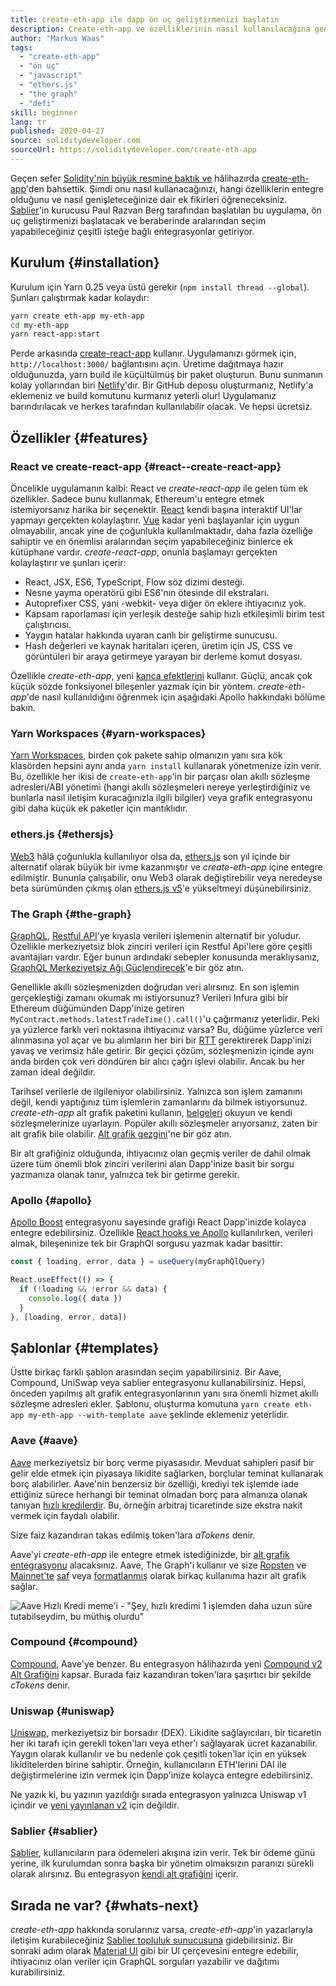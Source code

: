 ```yaml
---
title: create-eth-app ile dapp ön uç geliştirmenizi başlatın
description: Create-eth-app ve özelliklerinin nasıl kullanılacağına genel bakış
author: "Markus Waas"
tags:
  - "create-eth-app"
  - "ön uç"
  - "javascript"
  - "ethers.js"
  - "the graph"
  - "defi"
skill: beginner
lang: tr
published: 2020-04-27
source: soliditydeveloper.com
sourceUrl: https://soliditydeveloper.com/create-eth-app
---
```


Geçen sefer [Solidity'nin büyük resmine baktık ve](https://soliditydeveloper.com/solidity-overview-2020) hâlihazırda [create-eth-app](https://github.com/PaulRBerg/create-eth-app)'den bahsettik. Şimdi onu nasıl kullanacağınızı, hangi özelliklerin entegre olduğunu ve nasıl genişleteceğinize dair ek fikirleri öğreneceksiniz. [Sablier](http://sablier.finance/)'in kurucusu Paul Razvan Berg tarafından başlatılan bu uygulama, ön uç geliştirmenizi başlatacak ve beraberinde aralarından seçim yapabileceğiniz çeşitli isteğe bağlı entegrasyonlar getiriyor.

## Kurulum {#installation}

Kurulum için Yarn 0.25 veya üstü gerekir (`npm install thread --global`). Şunları çalıştırmak kadar kolaydır:

```bash
yarn create eth-app my-eth-app
cd my-eth-app
yarn react-app:start
```

Perde arkasında [create-react-app](https://github.com/facebook/create-react-app) kullanır. Uygulamanızı görmek için, `http://localhost:3000/` bağlantısını açın. Üretime dağıtmaya hazır olduğunuzda, yarn build ile küçültülmüş bir paket oluşturun. Bunu sunmanın kolay yollarından biri [Netlify](https://www.netlify.com/)'dır. Bir GitHub deposu oluşturmanız, Netlify'a eklemeniz ve build komutunu kurmanız yeterli olur! Uygulamanız barındırılacak ve herkes tarafından kullanılabilir olacak. Ve hepsi ücretsiz.

## Özellikler {#features}

### React ve create-react-app {#react--create-react-app}

Öncelikle uygulamanın kalbi: React ve _create-react-app_ ile gelen tüm ek özellikler. Sadece bunu kullanmak, Ethereum'u entegre etmek istemiyorsanız harika bir seçenektir. [React](https://reactjs.org/) kendi başına interaktif UI'lar yapmayı gerçekten kolaylaştırır. [Vue](https://vuejs.org/) kadar yeni başlayanlar için uygun olmayabilir, ancak yine de çoğunlukla kullanılmaktadır, daha fazla özelliğe sahiptir ve en önemlisi aralarından seçim yapabileceğiniz binlerce ek kütüphane vardır. _create-react-app_, onunla başlamayı gerçekten kolaylaştırır ve şunları içerir:

- React, JSX, ES6, TypeScript, Flow söz dizimi desteği.
- Nesne yayma operatörü gibi ES6'nın ötesinde dil ekstraları.
- Autoprefixer CSS, yani -webkit- veya diğer ön eklere ihtiyacınız yok.
- Kapsam raporlaması için yerleşik desteğe sahip hızlı etkileşimli birim test çalıştırıcısı.
- Yaygın hatalar hakkında uyaran canlı bir geliştirme sunucusu.
- Hash değerleri ve kaynak haritaları içeren, üretim için JS, CSS ve görüntüleri bir araya getirmeye yarayan bir derleme komut dosyası.

Özellikle _create-eth-app_, yeni [kanca efektlerini](https://reactjs.org/docs/hooks-effect.html) kullanır. Güçlü, ancak çok küçük sözde fonksiyonel bileşenler yazmak için bir yöntem. _create-eth-app_'de nasıl kullanıldığını öğrenmek için aşağıdaki Apollo hakkındaki bölüme bakın.

### Yarn Workspaces {#yarn-workspaces}

[Yarn Workspaces](https://classic.yarnpkg.com/en/docs/workspaces/), birden çok pakete sahip olmanızın yanı sıra kök klasörden hepsini aynı anda `yarn install` kullanarak yönetmenize izin verir. Bu, özellikle her ikisi de `create-eth-app`'in bir parçası olan akıllı sözleşme adresleri/ABI yönetimi (hangi akıllı sözleşmeleri nereye yerleştirdiğiniz ve bunlarla nasıl iletişim kuracağınızla ilgili bilgiler) veya grafik entegrasyonu gibi daha küçük ek paketler için mantıklıdır.

### ethers.js {#ethersjs}

[Web3](https://docs.web3js.org/) hâlâ çoğunlukla kullanılıyor olsa da, [ethers.js](https://docs.ethers.io/) son yıl içinde bir alternatif olarak büyük bir ivme kazanmıştır ve _create-eth-app_ içine entegre edilmiştir. Bununla çalışabilir, onu Web3 olarak değiştirebilir veya neredeyse beta sürümünden çıkmış olan [ethers.js v5](https://docs-beta.ethers.io/)'e yükseltmeyi düşünebilirsiniz.

### The Graph {#the-graph}

[GraphQL](https://graphql.org/), [Restful API](https://restfulapi.net/)'ye kıyasla verileri işlemenin alternatif bir yoludur. Özellikle merkeziyetsiz blok zinciri verileri için Restful Api'lere göre çeşitli avantajları vardır. Eğer bunun ardındaki sebepler konusunda meraklıysanız, [GraphQL Merkeziyetsiz Ağı Güçlendirecek](https://medium.com/graphprotocol/graphql-will-power-the-decentralized-web-d7443a69c69a)'e bir göz atın.

Genellikle akıllı sözleşmenizden doğrudan veri alırsınız. En son işlemin gerçekleştiği zamanı okumak mı istiyorsunuz? Verileri Infura gibi bir Ethereum düğümünden Dapp'inize getiren `MyContract.methods.latestTradeTime().call()`'u çağırmanız yeterlidir. Peki ya yüzlerce farklı veri noktasına ihtiyacınız varsa? Bu, düğüme yüzlerce veri alınmasına yol açar ve bu alımların her biri bir [RTT](https://wikipedia.org/wiki/Round-trip_delay_time) gerektirerek Dapp'inizi yavaş ve verimsiz hâle getirir. Bir geçici çözüm, sözleşmenizin içinde aynı anda birden çok veri döndüren bir alıcı çağrı işlevi olabilir. Ancak bu her zaman ideal değildir.

Tarihsel verilerle de ilgileniyor olabilirsiniz. Yalnızca son işlem zamanını değil, kendi yaptığınız tüm işlemlerin zamanlarını da bilmek istiyorsunuz. _create-eth-app_ alt grafik paketini kullanın, [belgeleri](https://thegraph.com/docs/define-a-subgraph) okuyun ve kendi sözleşmelerinize uyarlayın. Popüler akıllı sözleşmeler arıyorsanız, zaten bir alt grafik bile olabilir. [Alt grafik gezgini](https://thegraph.com/explorer/)'ne bir göz atın.

Bir alt grafiğiniz olduğunda, ihtiyacınız olan geçmiş veriler de dahil olmak üzere tüm önemli blok zinciri verilerini alan Dapp'inize basit bir sorgu yazmanıza olanak tanır, yalnızca tek bir getirme gerekir.

### Apollo {#apollo}

[Apollo Boost](https://www.apollographql.com/docs/react/get-started/) entegrasyonu sayesinde grafiği React Dapp'inizde kolayca entegre edebilirsiniz. Özellikle [React hooks ve Apollo](https://www.apollographql.com/blog/apollo-client-now-with-react-hooks-676d116eeae2) kullanılırken, verileri almak, bileşeninize tek bir GraphQl sorgusu yazmak kadar basittir:

```js
const { loading, error, data } = useQuery(myGraphQlQuery)

React.useEffect(() => {
  if (!loading && !error && data) {
    console.log({ data })
  }
}, [loading, error, data])
```

## Şablonlar {#templates}

Üstte birkaç farklı şablon arasından seçim yapabilirsiniz. Bir Aave, Compound, UniSwap veya sablier entegrasyonu kullanabilirsiniz. Hepsi, önceden yapılmış alt grafik entegrasyonlarının yanı sıra önemli hizmet akıllı sözleşme adresleri ekler. Şablonu, oluşturma komutuna `yarn create eth-app my-eth-app --with-template aave` şeklinde eklemeniz yeterlidir.

### Aave {#aave}

[Aave](https://aave.com/) merkeziyetsiz bir borç verme piyasasıdır. Mevduat sahipleri pasif bir gelir elde etmek için piyasaya likidite sağlarken, borçlular teminat kullanarak borç alabilirler. Aave'nin benzersiz bir özelliği, krediyi tek işlemde iade ettiğiniz sürece herhangi bir teminat olmadan borç para almanıza olanak tanıyan [hızlı kredilerdir](https://docs.aave.com/developers/guides/flash-loans). Bu, örneğin arbitraj ticaretinde size ekstra nakit vermek için faydalı olabilir.

Size faiz kazandıran takas edilmiş token'lara _aTokens_ denir.

Aave'yi _create-eth-app_ ile entegre etmek istediğinizde, bir [alt grafik entegrasyonu](https://docs.aave.com/developers/getting-started/using-graphql) alacaksınız. Aave, The Graph'i kullanır ve size [Ropsten](https://thegraph.com/explorer/subgraph/aave/protocol-ropsten) ve [Mainnet'te](https://thegraph.com/explorer/subgraph/aave/protocol) [saf](https://thegraph.com/explorer/subgraph/aave/protocol-raw) veya [formatlanmış](https://thegraph.com/explorer/subgraph/aave/protocol) olarak birkaç kullanıma hazır alt grafik sağlar.

![Aave Hızlı Kredi meme'i - "Şey, hızlı kredimi 1 işlemden daha uzun süre tutabilseydim, bu müthiş olurdu"](./flashloan-meme.png)

### Compound {#compound}

[Compound](https://compound.finance/), Aave'ye benzer. Bu entegrasyon hâlihazırda yeni [Compound v2 Alt Grafiğini](https://medium.com/graphprotocol/https-medium-com-graphprotocol-compound-v2-subgraph-highlight-a5f38f094195) kapsar. Burada faiz kazandıran token'lara şaşırtıcı bir şekilde _cTokens_ denir.

### Uniswap {#uniswap}

[Uniswap](https://uniswap.exchange/), merkeziyetsiz bir borsadır (DEX). Likidite sağlayıcıları, bir ticaretin her iki tarafı için gerekli token'ları veya ether'ı sağlayarak ücret kazanabilir. Yaygın olarak kullanılır ve bu nedenle çok çeşitli token'lar için en yüksek likiditelerden birine sahiptir. Örneğin, kullanıcıların ETH'lerini DAI ile değiştirmelerine izin vermek için Dapp'inize kolayca entegre edebilirsiniz.

Ne yazık ki, bu yazının yazıldığı sırada entegrasyon yalnızca Uniswap v1 içindir ve [yeni yayınlanan v2](https://uniswap.org/blog/uniswap-v2/) için değildir.

### Sablier {#sablier}

[Sablier](https://sablier.finance/), kullanıcıların para ödemeleri akışına izin verir. Tek bir ödeme günü yerine, ilk kurulumdan sonra başka bir yönetim olmaksızın paranızı sürekli olarak alırsınız. Bu entegrasyon [kendi alt grafiğini](https://thegraph.com/explorer/subgraph/sablierhq/sablier) içerir.

## Sırada ne var? {#whats-next}

_create-eth-app_ hakkında sorularınız varsa, _create-eth-app_'in yazarlarıyla iletişim kurabileceğiniz [Sablier topluluk sunucusuna](https://discord.gg/bsS8T47) gidebilirsiniz. Bir sonraki adım olarak [Material UI](https://material-ui.com/) gibi bir UI çerçevesini entegre edebilir, ihtiyacınız olan veriler için GraphQL sorguları yazabilir ve dağıtımı kurabilirsiniz.
